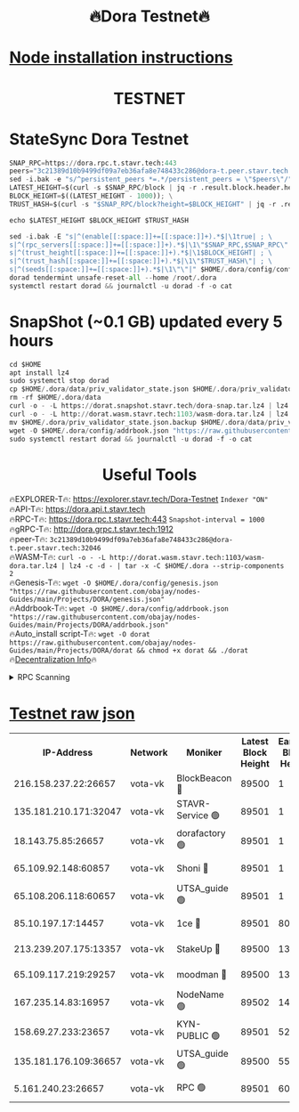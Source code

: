 <h1 align="center"> 🔥Dora Testnet🔥</h1>

[Node installation instructions](https://github.com/obajay/nodes-Guides/tree/main/Projects/DORA)
=

<h1 align="center"> TESTNET</h1>

# StateSync Dora Testnet
```python
SNAP_RPC=https://dora.rpc.t.stavr.tech:443
peers="3c21389d10b9499df09a7eb36afa8e748433c286@dora-t.peer.stavr.tech:32046"
sed -i.bak -e "s/^persistent_peers *=.*/persistent_peers = \"$peers\"/" $HOME/.dora/config/config.toml
LATEST_HEIGHT=$(curl -s $SNAP_RPC/block | jq -r .result.block.header.height); \
BLOCK_HEIGHT=$((LATEST_HEIGHT - 1000)); \
TRUST_HASH=$(curl -s "$SNAP_RPC/block?height=$BLOCK_HEIGHT" | jq -r .result.block_id.hash)

echo $LATEST_HEIGHT $BLOCK_HEIGHT $TRUST_HASH

sed -i.bak -E "s|^(enable[[:space:]]+=[[:space:]]+).*$|\1true| ; \
s|^(rpc_servers[[:space:]]+=[[:space:]]+).*$|\1\"$SNAP_RPC,$SNAP_RPC\"| ; \
s|^(trust_height[[:space:]]+=[[:space:]]+).*$|\1$BLOCK_HEIGHT| ; \
s|^(trust_hash[[:space:]]+=[[:space:]]+).*$|\1\"$TRUST_HASH\"| ; \
s|^(seeds[[:space:]]+=[[:space:]]+).*$|\1\"\"|" $HOME/.dora/config/config.toml
dorad tendermint unsafe-reset-all --home /root/.dora
systemctl restart dorad && journalctl -u dorad -f -o cat
```
# SnapShot (~0.1 GB) updated every 5 hours
```python
cd $HOME
apt install lz4
sudo systemctl stop dorad
cp $HOME/.dora/data/priv_validator_state.json $HOME/.dora/priv_validator_state.json.backup
rm -rf $HOME/.dora/data
curl -o - -L https://dorat.snapshot.stavr.tech/dora-snap.tar.lz4 | lz4 -c -d - | tar -x -C $HOME/.dora --strip-components 2
curl -o - -L http://dorat.wasm.stavr.tech:1103/wasm-dora.tar.lz4 | lz4 -c -d - | tar -x -C $HOME/.dora --strip-components 2
mv $HOME/.dora/priv_validator_state.json.backup $HOME/.dora/data/priv_validator_state.json
wget -O $HOME/.dora/config/addrbook.json "https://raw.githubusercontent.com/obajay/nodes-Guides/main/Projects/DORA/addrbook.json"
sudo systemctl restart dorad && journalctl -u dorad -f -o cat
```
 <h1 align="center"> Useful Tools</h1>
 
🔥EXPLORER-T🔥: https://explorer.stavr.tech/Dora-Testnet        `Indexer "ON"` \
🔥API-T🔥:      https://dora.api.t.stavr.tech \
🔥RPC-T🔥:      https://dora.rpc.t.stavr.tech:443              `Snapshot-interval = 1000` \
🔥gRPC-T🔥:     http://dora.grpc.t.stavr.tech:1912 \
🔥peer-T🔥:     `3c21389d10b9499df09a7eb36afa8e748433c286@dora-t.peer.stavr.tech:32046` \
🔥WASM-T🔥:     ```curl -o - -L http://dorat.wasm.stavr.tech:1103/wasm-dora.tar.lz4 | lz4 -c -d - | tar -x -C $HOME/.dora --strip-components 2``` \
🔥Genesis-T🔥:  ```wget -O $HOME/.dora/config/genesis.json "https://raw.githubusercontent.com/obajay/nodes-Guides/main/Projects/DORA/genesis.json"``` \
🔥Addrbook-T🔥: ```wget -O $HOME/.dora/config/addrbook.json "https://raw.githubusercontent.com/obajay/nodes-Guides/main/Projects/DORA/addrbook.json"``` \
🔥Auto_install script-T🔥:  `wget -O dorat https://raw.githubusercontent.com/obajay/nodes-Guides/main/Projects/DORA/dorat && chmod +x dorat && ./dorat` \
🔥[Decentralization Info](https://github.com/obajay/StateSync-snapshots/tree/main/Projects/Dora/Decentralization)🔥

<details>
<summary>RPC Scanning</summary>

<h2 align="center"> We scan nodes in real time every 4 hours. And we provide the final result of RPC endpoints.
We cannot influence the operation of these nodes in any way. </h2>


```python
If Voting Power is higher than 0 --> then the Node is a validator of the network and may be subject to attack and be a potential threat to the chain.
```
```python
We marked such validators with a red symbol
```

</details>

[Testnet raw json](https://rpc-check.dorat.stavr.tech/dorat/rpc-dorat-result.json)
=



<table><tr><th>IP-Address</th><th>Network</th><th>Moniker</th><th>Latest Block Height</th><th>Earliest Block Height</th><th>Catching Up</th><th>Tx Index</th><th>Voting Power</th><th>Scan Time</th></tr><tr><td>216.158.237.22:26657</td><td>vota-vk</td><td>BlockBeacon 🔴</td><td>89500</td><td>1</td><td>False</td><td>off</td><td>9009800000000000</td><td>2023-12-26T11:13:40.263564444UTC</td></tr><tr><td>135.181.210.171:32047</td><td>vota-vk</td><td>STAVR-Service 🟢</td><td>89501</td><td>1</td><td>False</td><td>on</td><td>0</td><td>2023-12-26T11:13:45.083617263UTC</td></tr><tr><td>18.143.75.85:26657</td><td>vota-vk</td><td>dorafactory 🟢</td><td>89501</td><td>1</td><td>False</td><td>on</td><td>0</td><td>2023-12-26T11:13:45.971749713UTC</td></tr><tr><td>65.109.92.148:60857</td><td>vota-vk</td><td>Shoni 🔴</td><td>89501</td><td>1</td><td>False</td><td>on</td><td>9323404379593930</td><td>2023-12-26T11:13:47.898103217UTC</td></tr><tr><td>65.108.206.118:60657</td><td>vota-vk</td><td>UTSA_guide 🟢</td><td>89501</td><td>1</td><td>False</td><td>on</td><td>0</td><td>2023-12-26T11:13:48.254560932UTC</td></tr><tr><td>85.10.197.17:14457</td><td>vota-vk</td><td>1ce 🔴</td><td>89501</td><td>8001</td><td>False</td><td>off</td><td>9009000000000000</td><td>2023-12-26T11:13:46.920793928UTC</td></tr><tr><td>213.239.207.175:13357</td><td>vota-vk</td><td>StakeUp 🔴</td><td>89500</td><td>13001</td><td>False</td><td>off</td><td>9009500000000000</td><td>2023-12-26T11:13:39.618187685UTC</td></tr><tr><td>65.109.117.219:29257</td><td>vota-vk</td><td>moodman 🔴</td><td>89500</td><td>13001</td><td>False</td><td>off</td><td>9009100000000000</td><td>2023-12-26T11:13:42.704610084UTC</td></tr><tr><td>167.235.14.83:16957</td><td>vota-vk</td><td>NodeName 🟢</td><td>89502</td><td>14001</td><td>False</td><td>on</td><td>0</td><td>2023-12-26T11:13:48.491877365UTC</td></tr><tr><td>158.69.27.233:23657</td><td>vota-vk</td><td>KYN-PUBLIC 🟢</td><td>89501</td><td>52001</td><td>False</td><td>on</td><td>0</td><td>2023-12-26T11:13:47.548073495UTC</td></tr><tr><td>135.181.176.109:36657</td><td>vota-vk</td><td>UTSA_guide 🟢</td><td>89500</td><td>55501</td><td>False</td><td>on</td><td>0</td><td>2023-12-26T11:13:39.365673177UTC</td></tr><tr><td>5.161.240.23:26657</td><td>vota-vk</td><td>RPC 🟢</td><td>89501</td><td>60001</td><td>False</td><td>off</td><td>0</td><td>2023-12-26T11:13:46.616055723UTC</td></tr></table>
